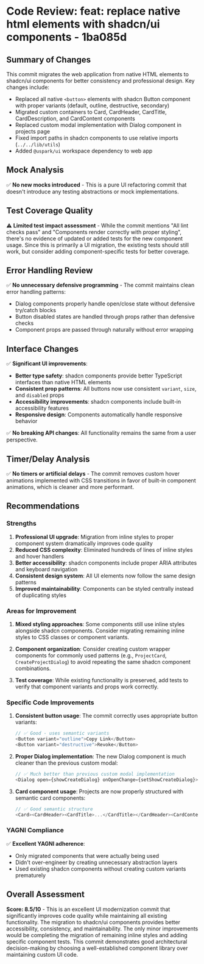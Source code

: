 # Code Review: feat: replace native html elements with shadcn/ui components - 1ba085d

## Summary of Changes

This commit migrates the web application from native HTML elements to shadcn/ui components for better consistency and professional design. Key changes include:

- Replaced all native `<button>` elements with shadcn Button component with proper variants (default, outline, destructive, secondary)
- Migrated custom containers to Card, CardHeader, CardTitle, CardDescription, and CardContent components
- Replaced custom modal implementation with Dialog component in projects page
- Fixed import paths in shadcn components to use relative imports (`../../lib/utils`)
- Added `@uspark/ui` workspace dependency to web app

## Mock Analysis

✅ **No new mocks introduced** - This is a pure UI refactoring commit that doesn't introduce any testing abstractions or mock implementations.

## Test Coverage Quality

⚠️ **Limited test impact assessment** - While the commit mentions "All lint checks pass" and "Components render correctly with proper styling", there's no evidence of updated or added tests for the new component usage. Since this is primarily a UI migration, the existing tests should still work, but consider adding component-specific tests for better coverage.

## Error Handling Review

✅ **No unnecessary defensive programming** - The commit maintains clean error handling patterns:
- Dialog components properly handle open/close state without defensive try/catch blocks
- Button disabled states are handled through props rather than defensive checks
- Component props are passed through naturally without error wrapping

## Interface Changes

✅ **Significant UI improvements**:
- **Better type safety**: shadcn components provide better TypeScript interfaces than native HTML elements
- **Consistent prop patterns**: All buttons now use consistent `variant`, `size`, and `disabled` props
- **Accessibility improvements**: shadcn components include built-in accessibility features
- **Responsive design**: Components automatically handle responsive behavior

✅ **No breaking API changes**: All functionality remains the same from a user perspective.

## Timer/Delay Analysis

✅ **No timers or artificial delays** - The commit removes custom hover animations implemented with CSS transitions in favor of built-in component animations, which is cleaner and more performant.

## Recommendations

### Strengths
1. **Professional UI upgrade**: Migration from inline styles to proper component system dramatically improves code quality
2. **Reduced CSS complexity**: Eliminated hundreds of lines of inline styles and hover handlers
3. **Better accessibility**: shadcn components include proper ARIA attributes and keyboard navigation
4. **Consistent design system**: All UI elements now follow the same design patterns
5. **Improved maintainability**: Components can be styled centrally instead of duplicating styles

### Areas for Improvement

1. **Mixed styling approaches**: Some components still use inline styles alongside shadcn components. Consider migrating remaining inline styles to CSS classes or component variants.

2. **Component organization**: Consider creating custom wrapper components for commonly used patterns (e.g., `ProjectCard`, `CreateProjectDialog`) to avoid repeating the same shadcn component combinations.

3. **Test coverage**: While existing functionality is preserved, add tests to verify that component variants and props work correctly.

### Specific Code Improvements

1. **Consistent button usage**: The commit correctly uses appropriate button variants:
   ```typescript
   // ✅ Good - uses semantic variants
   <Button variant="outline">Copy Link</Button>
   <Button variant="destructive">Revoke</Button>
   ```

2. **Proper Dialog implementation**: The new Dialog component is much cleaner than the previous custom modal:
   ```typescript
   // ✅ Much better than previous custom modal implementation
   <Dialog open={showCreateDialog} onOpenChange={setShowCreateDialog}>
   ```

3. **Card component usage**: Projects are now properly structured with semantic card components:
   ```typescript
   // ✅ Good semantic structure
   <Card><CardHeader><CardTitle>...</CardTitle></CardHeader><CardContent>...</CardContent></Card>
   ```

### YAGNI Compliance

✅ **Excellent YAGNI adherence**: 
- Only migrated components that were actually being used
- Didn't over-engineer by creating unnecessary abstraction layers
- Used existing shadcn components without creating custom variants prematurely

## Overall Assessment

**Score: 8.5/10** - This is an excellent UI modernization commit that significantly improves code quality while maintaining all existing functionality. The migration to shadcn/ui components provides better accessibility, consistency, and maintainability. The only minor improvements would be completing the migration of remaining inline styles and adding specific component tests. This commit demonstrates good architectural decision-making by choosing a well-established component library over maintaining custom UI code.
